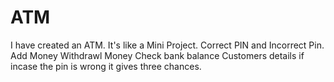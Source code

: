 # ATM
I have created an ATM. It's like a Mini Project.
Correct PIN and Incorrect Pin.
Add Money
Withdrawl Money
Check bank balance
Customers details
if incase the pin is wrong it gives three chances.
